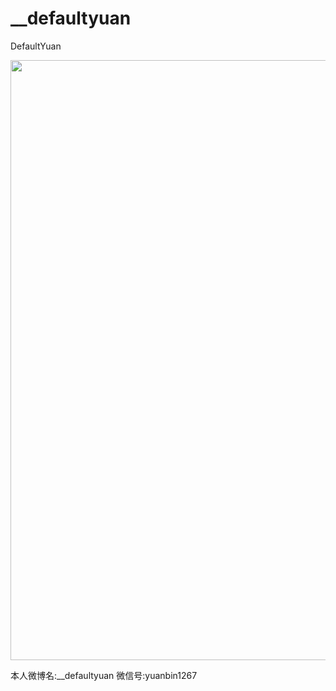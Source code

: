 # __defaultyuan

DefaultYuan



<img  src="https://raw.githubusercontent.com/DefaultYuan/DYCustomTakePhtotoDemo/master/2.png" width="640" height="960">





本人微博名:__defaultyuan 
   微信号:yuanbin1267

